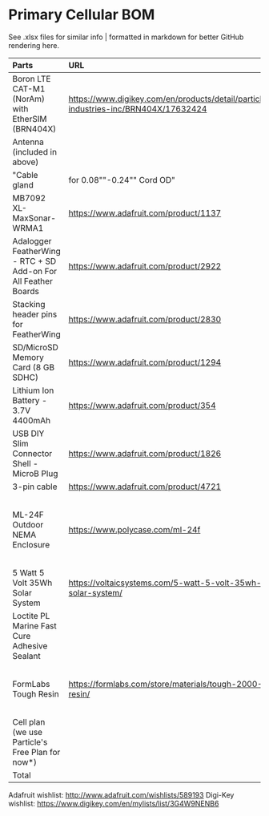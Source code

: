 # Primary Cellular BOM
See .xlsx files for similar info |  formatted in markdown for better GitHub rendering here.


Parts | URL | Cost | Function
| :---------------- | :------ | :---- | :---- |
Boron LTE CAT-M1 (NorAm) with EtherSIM (BRN404X) | https://www.digikey.com/en/products/detail/particle-industries-inc/BRN404X/17632424 | $65.31  | "Microcontroller |  cell modem |  power management"
Antenna (included in above) |  |  | Cellular communications
"Cable gland |  for 0.08""-0.24"" Cord OD" | https://www.digikey.com/en/products/detail/lapp/S2209/11200603 | $4.14  | Waterproof cable entry
MB7092 XL-MaxSonar-WRMA1 | https://www.adafruit.com/product/1137 | $99.95  | Distance sensor
Adalogger FeatherWing - RTC + SD Add-on For All Feather Boards | https://www.adafruit.com/product/2922 | $8.95  | Data storage board
Stacking header pins for FeatherWing | https://www.adafruit.com/product/2830 | $1.25  | Stack Boron on FeatherWing
SD/MicroSD Memory Card (8 GB SDHC) | https://www.adafruit.com/product/1294 | $9.95  | Data storage
Lithium Ion Battery - 3.7V 4400mAh | https://www.adafruit.com/product/354 | $19.95  | Rechargeable battery
USB DIY Slim Connector Shell - MicroB Plug | https://www.adafruit.com/product/1826 | $0.95  | Splice to solar panel power for Boron USB connection
3-pin cable | https://www.adafruit.com/product/4721 | $0.95  | "Power |  ground |  and analog signal to/from sonar"
ML-24F Outdoor NEMA Enclosure | https://www.polycase.com/ml-24f | $14.24  | Enclosure for electronics; old design: new design uses PVC pipe and 3D-printed parts
5 Watt 5 Volt 35Wh Solar System | https://voltaicsystems.com/5-watt-5-volt-35wh-solar-system/ | $99.00  | Solar charging
Loctite PL Marine Fast Cure Adhesive Sealant |  | $11.16  | Seal gland (necessary?)
FormLabs Tough Resin | https://formlabs.com/store/materials/tough-2000-resin/ | $40.00  | Mounting brackets; 1 L ($199) should suffice for ~ 5 brackets
Cell plan (we use Particle's Free Plan for now*) |  | $0.00  | Cloud data management
Total |  | $375.80  | 

Adafruit wishlist: http://www.adafruit.com/wishlists/589193
Digi-Key wishlist: https://www.digikey.com/en/mylists/list/3G4W9NENB6
